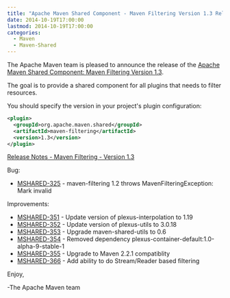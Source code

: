 ```yaml
---
title: "Apache Maven Shared Component - Maven Filtering Version 1.3 Released"
date: 2014-10-19T17:00:00
lastmod: 2014-10-19T17:00:00
categories:
  - Maven
  - Maven-Shared
---
```

The Apache Maven team is pleased to announce the release of the 
[Apache Maven Shared Component: Maven Filtering Version 1.3](http://maven.apache.org/shared/maven-filtering/).

The goal is to provide a shared component for all plugins that needs to filter
resources.

You should specify the version in your project's plugin configuration:

```xml
<plugin>
  <groupId>org.apache.maven.shared</groupId>
  <artifactId>maven-filtering</artifactId>
  <version>1.3</version>
</plugin>
```

<!-- more -->

[Release Notes - Maven Filtering - Version 1.3](http://jira.codehaus.org/secure/ReleaseNote.jspa?version=20184&styleName=Text&projectId=11761)

Bug:

 * [MSHARED-325](https://issues.apache.org/jira/browse/MSHARED-325) - maven-filtering 1.2 throws MavenFilteringException: Mark invalid

Improvements:

 * [MSHARED-351](https://issues.apache.org/jira/browse/MSHARED-351) - Update version of plexus-interpolation to 1.19
 * [MSHARED-352](https://issues.apache.org/jira/browse/MSHARED-352) - Update version of plexus-utils to 3.0.18
 * [MSHARED-353](https://issues.apache.org/jira/browse/MSHARED-353) - Upgrade maven-shared-utils to 0.6
 * [MSHARED-354](https://issues.apache.org/jira/browse/MSHARED-354) - Removed dependency plexus-container-default:1.0-alpha-9-stable-1
 * [MSHARED-355](https://issues.apache.org/jira/browse/MSHARED-355) - Upgrade to Maven 2.2.1 compatiblity
 * [MSHARED-366](https://issues.apache.org/jira/browse/MSHARED-366) - Add ability to do Stream/Reader based filtering

Enjoy,

-The Apache Maven team
